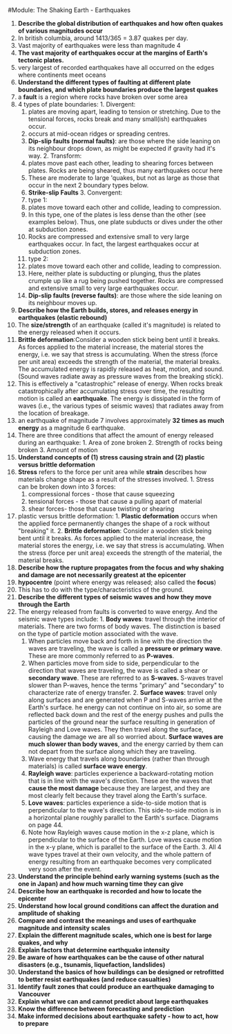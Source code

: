#Module: The Shaking Earth - Earthquakes  
1. **Describe the global distribution of earthquakes and how often quakes of various magnitudes occur**
  1. In british columbia, around 1413/365 = 3.87 quakes per day.
  2. Vast majority of earthquakes were less than magnitude 4
  3. **The vast majority of earthquakes occur at the margins of Earth's tectonic plates.**
  4. very largest of recorded earthquakes have all occurred on the edges where continents meet oceans
2. **Understand the different types of faulting at different plate boundaries, and which plate boundaries produce the largest quakes**
  1. a **fault** is a region where rocks have broken over some area
  2. 4 types of plate boundaries:
    1. Divergent:
      1. plates are moving apart, leading to tension or stretching. Due to the tensional forces, rocks break and many small(ish) earthquakes occur. 
      2. occurs at mid-ocean ridges or spreading centres.
      3. **Dip-slip faults (normal faults)**: are those where the side leaning on its neighbour drops down, as might be expected if gravity had it's way.
    2. Transform:
      1. plates move past each other, leading to shearing forces between plates. Rocks are being sheared, thus many earthquakes occur here
      2. These are moderate to large 'quakes, but not as large as those that occur in the next 2 boundary types below.
      3. **Strike-slip Faults**
    3. Convergent:
      1. type 1:
        1.  plates move toward each other and collide, leading to compression.
        2.  In this type, one of the plates is less dense than the other (see examples below). Thus, one plate subducts or dives under the other at subduction zones.
        3.  Rocks are compressed and extensive small to very large earthquakes occur. In fact, the largest earthquakes occur at subduction zones.
      2.  type 2:
        1. plates move toward each other and collide, leading to compression.
        2. Here, neither plate is subducting or plunging, thus the plates crumple up like a rug being pushed together. Rocks are compressed and extensive small to very large earthquakes occur.
      3. **Dip-slip faults (reverse faults)**: are those where the side leaning on its neighbour moves up.
3. **Describe how the Earth builds, stores, and releases energy in earthquakes (elastic rebound)**
  1. The **size/strength** of an earthquake (called it's magnitude) is related to the energy released when it occurs.
  1. **Brittle deformation**:Consider a wooden stick being bent until it breaks. As forces applied to the material increase, the material stores the energy, i.e. we say that stress is accumulating. When the stress (force per unit area) exceeds the strength of the material, the material breaks. The accumulated energy is rapidly released as heat, motion, and sound. (Sound waves radiate away as pressure waves from the breaking stick).
  2. This is effectively a "catastrophic" release of energy. When rocks break catastrophically after accumulating stress over time, the resulting motion is called an **earthquake**. The energy is dissipated in the form of waves (i.e., the various types of seismic waves) that radiates away from the location of breakage.
  3. an earthquake of magnitude 7 involves approximately **32 times as much energy** as a magnitude 6 earthquake. 
  4. There are three conditions that affect the amount of energy released during an earthquake:
    1. Area of zone broken
    2. Strength of rocks being broken 
    3. Amount of motion
4. **Understand concepts of (1) stress causing strain and (2) plastic versus brittle deformation**
  1. **Stress** refers to the force per unit area while **strain** describes how materials change shape as a result of the stresses involved.
    1. Stress can be broken down into 3 forces:
      1. compressional forces - those that cause squeezing
      2. tensional forces - those that cause a pulling apart of material
      3. shear forces- those that cause twisting or shearing
  2. plastic versus brittle deformation:
    1. **Plastic deformation** occurs when the applied force permanently changes the shape of a rock without "breaking" it. 
    2. **Brittle deformation**: Consider a wooden stick being bent until it breaks. As forces applied to the material increase, the material stores the energy, i.e. we say that stress is accumulating. When the stress (force per unit area) exceeds the strength of the material, the material breaks.
5. **Describe how the rupture propagates from the focus and why shaking and damage are not necessarily greatest at the epicenter**
  1. **hypocentre** (point where energy was released; also called the **focus**)
  2. This has to do with the type/characteristics of the ground.
6. **Describe the different types of seismic waves and how they move through the Earth**
  1. The energy released from faults is converted to wave energy. And the seismic wave types include:
    1. **Body waves**: travel through the interior of materials. There are two forms of body waves. The distinction is based on the type of particle motion associated with the wave.
      1. When particles move back and forth in line with the direction the waves are traveling, the wave is called a **pressure or primary wave**. These are more commonly referred to as **P-waves**.
      2. When particles move from side to side, perpendicular to the direction that waves are traveling, the wave is called a shear or **secondary wave**. These are referred to as **S-waves.** S-waves travel slower than P-waves, hence the terms "primary" and "secondary" to characterize rate of energy transfer. 
    2. **Surface waves**: travel only along surfaces and are generated when P and S-waves arrive at the Earth's surface. he energy can not continue on into air, so some are reflected back down and the rest of the energy pushes and pulls the particles of the ground near the surface resulting in generation of Rayleigh and Love waves. They then travel along the surface, causing the damage we are all so worried about. **Surface waves are much slower than body waves**, and the energy carried by them can not depart from the surface along which they are traveling.
      1. Wave energy that travels along boundaries (rather than through materials) is called **surface wave energy**.
      2. **Rayleigh wave**: particles experience a backward-rotating motion that is in line with the wave's direction. These are the waves that **cause the most damage** because they are largest, and they are most clearly felt because they travel along the Earth's surface.
      3. **Love waves**: particles experience a side-to-side motion that is perpendicular to the wave's direction. This side-to-side motion is in a horizontal plane roughly parallel to the Earth's surface. Diagrams on page 44.
      4. Note how Rayleigh waves cause motion in the x-z plane, which is perpendicular to the surface of the Earth. Love waves cause motion in the x-y plane, which is parallel to the surface of the Earth.
    3. All 4 wave types travel at their own velocity, and the whole pattern of energy resulting from an earthquake becomes very complicated very soon after the event.
7. **Understand the principle behind early warning systems (such as the one in Japan) and how much warning time they can give**
8. **Describe how an earthquake is recorded and how to locate the epicenter**
9. **Understand how local ground conditions can affect the duration and amplitude of shaking**
10. **Compare and contrast the meanings and uses of earthquake magnitude and intensity scales**
11. **Explain the different magnitude scales, which one is best for large quakes, and why**
12. **Explain factors that determine earthquake intensity**
13. **Be aware of how earthquakes can be the cause of other natural disasters (e.g., tsunamis, liquefaction, landslides)**
14. **Understand the basics of how buildings can be designed or retrofitted to better resist earthquakes (and reduce casualties)**
15. **Identify fault zones that could produce an earthquake damaging to Vancouver**
16. **Explain what we can and cannot predict about large earthquakes**
17. **Know the difference between forecasting and prediction**
18. **Make informed decisions about earthquake safety - how to act, how to prepare**
